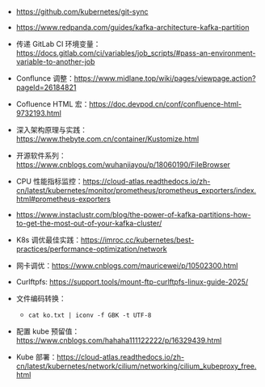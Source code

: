- <https://github.com/kubernetes/git-sync>

- <https://www.redpanda.com/guides/kafka-architecture-kafka-partition>

- 传递 GitLab CI 环境变量：<https://docs.gitlab.com/ci/variables/job_scripts/#pass-an-environment-variable-to-another-job>

- Conflunce 调整：<https://www.midlane.top/wiki/pages/viewpage.action?pageId=26184821>

- Cofluence HTML 宏：<https://doc.devpod.cn/conf/confluence-html-9732193.html>

- 深入架构原理与实践：<https://www.thebyte.com.cn/container/Kustomize.html>

- 开源软件系列：<https://www.cnblogs.com/wuhanjiayou/p/18060190/FileBrowser>

- CPU 性能指标监控：<https://cloud-atlas.readthedocs.io/zh-cn/latest/kubernetes/monitor/prometheus/prometheus_exporters/index.html#prometheus-exporters>

- <https://www.instaclustr.com/blog/the-power-of-kafka-partitions-how-to-get-the-most-out-of-your-kafka-cluster/>

- K8s 调优最佳实践：<https://imroc.cc/kubernetes/best-practices/performance-optimization/network>

- 网卡调优：<https://www.cnblogs.com/mauricewei/p/10502300.html>

- Curlftpfs: <https://support.tools/mount-ftp-curlftpfs-linux-guide-2025/>

- 文件编码转换：

  - ```
    cat ko.txt | iconv -f GBK -t UTF-8
    ```

- 配置 kube 预留值：<https://www.cnblogs.com/hahaha111122222/p/16329439.html>

- Kube 部署：<https://cloud-atlas.readthedocs.io/zh-cn/latest/kubernetes/network/cilium/networking/cilium_kubeproxy_free.html>